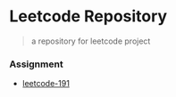# Leetcode Repository

> a repository for leetcode project

### Assignment

- [leetcode-191](./leetcode/leetcode-191.md)

